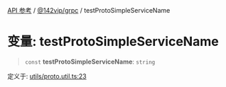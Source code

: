 [API 参考](../../../index.md) / [@142vip/grpc](../index.md) / testProtoSimpleServiceName

# 变量: testProtoSimpleServiceName

> `const` **testProtoSimpleServiceName**: `string`

定义于: [utils/proto.util.ts:23](https://github.com/142vip/core-x/blob/b6807ccf6c96718daee70c368eee9968a0b34d48/packages/grpc/src/utils/proto.util.ts#L23)
